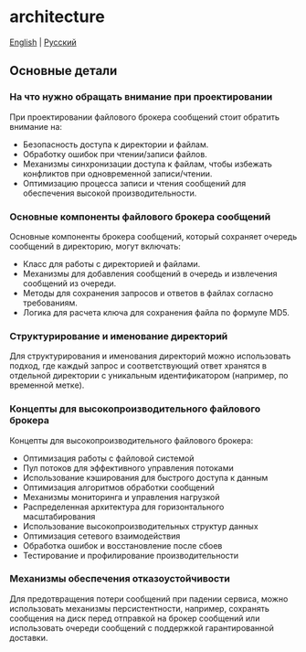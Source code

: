 # architecture

[English](architecture.md) | [Русский](architecture.ru.md)

## Основные детали

### На что нужно обращать внимание при проектировании 

При проектировании файлового брокера сообщений стоит обратить внимание на:
- Безопасность доступа к директории и файлам.
- Обработку ошибок при чтении/записи файлов.
- Механизмы синхронизации доступа к файлам, чтобы избежать конфликтов при одновременной записи/чтении.
- Оптимизацию процесса записи и чтения сообщений для обеспечения высокой производительности.

### Основные компоненты файлового брокера сообщений

Основные компоненты брокера сообщений, который сохраняет очередь сообщений в директорию, могут включать:
- Класс для работы с директорией и файлами.
- Механизмы для добавления сообщений в очередь и извлечения сообщений из очереди.
- Методы для сохранения запросов и ответов в файлах согласно требованиям.
- Логика для расчета ключа для сохранения файла по формуле MD5.

### Структурирование и именование директорий

Для структурирования и именования директорий можно использовать подход, где каждый запрос и соответствующий ответ хранятся в отдельной директории с уникальным идентификатором (например, по временной метке).

### Концепты для высокопроизводительного файлового брокера

Концепты для высокопроизводительного файлового брокера:
- Оптимизация работы с файловой системой
- Пул потоков для эффективного управления потоками
- Использование кэширования для быстрого доступа к данным
- Оптимизация алгоритмов обработки сообщений
- Механизмы мониторинга и управления нагрузкой
- Распределенная архитектура для горизонтального масштабирования
- Использование высокопроизводительных структур данных
- Оптимизация сетевого взаимодействия
- Обработка ошибок и восстановление после сбоев
- Тестирование и профилирование производительности

### Механизмы обеспечения отказоустойчивости 

Для предотвращения потери сообщений при падении сервиса, можно использовать механизмы персистентности, например, сохранять сообщения на диск перед отправкой на брокер сообщений или использовать очереди сообщений с поддержкой гарантированной доставки.
